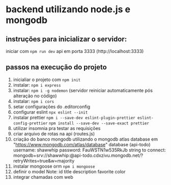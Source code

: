 # backend utilizando node.js e mongodb

## instruções para inicializar o servidor:
iniciar com `npm run dev`
api em porta 3333 (http://localhost:3333)

## passos na execução do projeto

1) inicialiar o projeto com `npm init`
2) instalar: `npm i express`
3) instalar: `npm i -g nodemon` (servidor reiniciar automaticamente pós alteração no código)
4) instalar: `npm i cors`
5) setar configurações do .editorconfig
6) configurar eslint `npx eslint --init`
7) instalar prettier 
`npm i --save-dev eslint-plugin-prettier eslint-config-prettier`
`npm install --save-dev --save-exact prettier`
8) utilizar insomnia pra testar as requisições
9) criar arquivo de rotas na api (routes.js)
10) criação do banco mongodb utilizando o mongodb atlas database em "https://www.mongodb.com/atlas/database" 
database (api-todo)
username: shawwhip
password: FauWSTN1w535RkJb
string to connect: mongodb+srv://shawwhip:<password>@api-todo.cdxzivu.mongodb.net/?retryWrites=true&w=majority
11) instalar mongoose orm `npm i mongoose`
12) definir o model Note:
id
title
description
favorite
color
13) integrar chamadas com web
